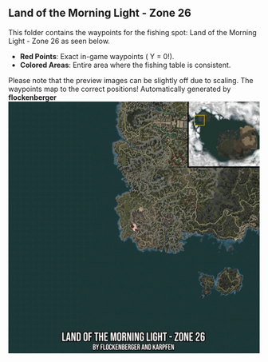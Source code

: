 ## Land of the Morning Light - Zone 26
This folder contains the waypoints for the fishing spot: Land of the Morning Light - Zone 26 as seen below.

- **Red Points**: Exact in-game waypoints ( Y = 0!).
- **Colored Areas**: Entire area where the fishing table is consistent.

Please note that the preview images can be slightly off due to scaling. The waypoints map to the correct positions!
Automatically generated by **flockenberger**
![preview_Land of the Morning Light - Zone 26](./Preview.webp)